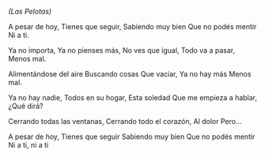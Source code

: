 *(Las Pelotas)*

A pesar de hoy,
Tienes que seguir,
Sabiendo muy bien
Que no podés mentir
Ni a ti.

Ya no importa,
Ya no pienses más,
No ves que igual,
Todo va a pasar,
Menos mal.

Alimentándose del aire
Buscando cosas
Que vaciar,
Ya no hay más
Menos mal.

Ya no hay nadie,
Todos en su hogar,
Esta soledad
Que me empieza a hablar,
¿Qué dirá?

Cerrando todas las ventanas,
Cerrando todo el corazón,
Al dolor
Pero...

A pesar de hoy,
Tienes que seguir
Sabiendo muy bien
Que no podés mentir
Ni a ti, ni a ti
